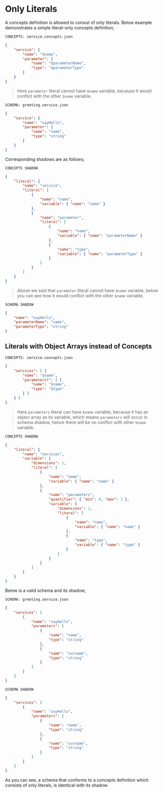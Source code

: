 # Only Literals

A concepts definition is allowed to consist of only literals. Below example
demonstrates a simple literal-only concepts definition;

`CONCEPTS: service.concepts.json`

```json
{
    "service": {
        "name": "$name",
        "parameter": {
            "name": "$parameterName",
            "type": "$parameterType"
        }
    }
}
```

> Here `parameter` literal cannot have `$name` variable, because it would
> conflict with the other `$name` variable.

`SCHEMA: greeting.service.json`

```json
{
    "service": {
        "name": "sayHello",
        "parameter": {
            "name": "name",
            "type": "string"
        }
    }
}
```

Corresponding shadows are as follows;

`CONCEPTS SHADOW`

```json
{
    "literal": {
        "name": "service",
        "literal": [
            {
                "name": "name",
                "variable": { "name": "name" }
            },
            {
                "name": "parameter",
                "literal": [
                    {
                        "name": "name",
                        "variable": { "name": "parameterName" }
                    },
                    {
                        "name": "type",
                        "variable": { "name": "parameterType" }
                    }
                ]
            }
        ]
    }
}
```

> Above we said that `parameter` literal cannot have `$name` variable, below you
> can see how it would conflict with the other `$name` variable.

`SCHEMA SHADOW`

```json
{
    "name": "sayHello",
    "parameterName": "name",
    "parameterType": "string"
}
```

## Literals with Object Arrays instead of Concepts

`CONCEPTS: service.concepts.json`

```json
{
    "services": [ {
        "name": "$name",
        "parameters?": [ {
            "name": "$name",
            "type": "$type"
        } ]
    } ]
}
```

> Here `parameters` literal can have `$name` variable, because it has an object
> array as its variable, which means `parameters` will occur in schema shadow,
> hence there will be no conflict with other `$name` variable.

`CONCEPTS SHADOW`

```json
{
    "literal": {
        "name": "services",
        "variable": {
            "dimensions": 1,
            "literal": [
                {
                    "name": "name",
                    "variable": { "name": "name" }
                },
                {
                    "name": "parameters",
                    "quantifier": { "min": 0, "max": 1 },
                    "variable": {
                        "dimensions": 1,
                        "literal": [
                            {
                                "name": "name",
                                "variable": { "name": "name" }
                            },
                            {
                                "name": "type",
                                "variable": { "name": "type" }
                            }
                        ]
                    }
                }
            ]
        }
    }
}
```

Below is a valid schema and its shadow;

`SCHEMA: greeting.service.json`

```json
{
    "services": [
        {
            "name": "sayHello",
            "parameters": [
                {
                    "name": "name",
                    "type": "string"
                },
                {
                    "name": "surname",
                    "type": "string"
                }
            ]
        }
    ]
}
```

`SCHEMA SHADOW`

```json
{
    "services": [
        {
            "name": "sayHello",
            "parameters": [
                {
                    "name": "name",
                    "type": "string"
                },
                {
                    "name": "surname",
                    "type": "string"
                }
            ]
        }
    ]
}
```

As you can see, a schema that conforms to a concepts definition which consists
of only literals, is identical with its shadow.
